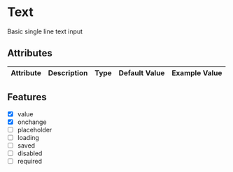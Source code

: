 # Text
Basic single line text input

## Attributes
| Attribute | Description | Type | Default Value | Example Value | 
| --------- | ----------- | ---- | ------------- | ------------- |

## Features
- [x] value
- [x] onchange
- [ ] placeholder
- [ ] loading
- [ ] saved
- [ ] disabled
- [ ] required
